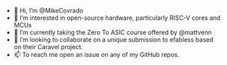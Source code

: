 - 👋 Hi, I’m @MikeCovrado
- 👀 I’m interested in open-source hardware, particularly RISC-V cores and MCUs
- 🌱 I’m currently taking the Zero To ASIC course offered by @mattvenn
- 💞️ I’m looking to collaborate on a unique submission to efabless based on their Caravel project.
- 📫 To reach me open an issue on any of my GitHub repos.

<!---
MikeCovrado/MikeCovrado is a ✨ special ✨ repository because its `README.md` (this file) appears on your GitHub profile.
You can click the Preview link to take a look at your changes.
--->
